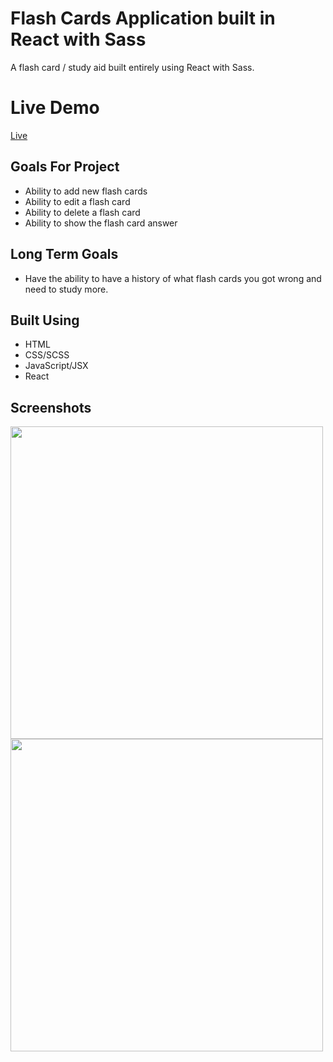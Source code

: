 # Flash Cards Application built in React with Sass
A flash card / study aid built entirely using React with Sass. 

# Live Demo
[Live](https://danieljbailey.github.io/Flash-Cards-React/)

## Goals For Project
* Ability to add new flash cards
* Ability to edit a flash card 
* Ability to delete a flash card
* Ability to show the flash card answer

## Long Term Goals
* Have the ability to have a history of what flash cards you got wrong and need to study more.

## Built Using
- HTML
- CSS/SCSS
- JavaScript/JSX
- React


## Screenshots
<img src="https://i.gyazo.com/ac151cfef99290a3bc1f167eec61002b.png" width="500px"/>
<img src="https://i.gyazo.com/b3da0a58bd2a8b55ee02e34120ecc7b6.png" width="500px"/>